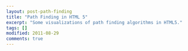 ```yaml
---
layout: post-path-finding
title: "Path Finding in HTML 5"
excerpt: "Some visualizations of path finding algorithms in HTML5."
tags: []
modified: 2011-08-29
comments: true
---
```

